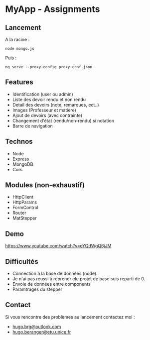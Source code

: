 # MyApp - Assignments

## Lancement
A la racine : <p>
```node mongo.js ``` <p>
Puis : <p>
```ng serve --proxy-config proxy.conf.json```

## Features
- Identification (user ou admin)
- Liste des devoir rendu et non rendu
- Detail des devoirs (note, remarques, ect..)
- Images (Professeur et matière)
- Ajout de devoirs (avec contrainte)
- Changement d'état (rendu/non-rendu) si notation
- Barre de navigation

## Technos
- Node
- Express
- MongoDB
- Cors

## Modules (non-exhaustif)
- HttpClient
- HttpParams
- FormControl
- Router
- MatStepper

## Demo
https://www.youtube.com/watch?v=eYQdWgQ6jJM

## Difficultés
- Connection à la base de données (node).
- Je n'ai pas réussi à reprendr ele projet de base suis reparti de 0.
- Envoie de données entre components
- Paramtrages du stepper

## Contact
Si vous rencontre des problèmes au lancement contactez moi : 
- hugo.brg@outlook.com
- hugo.beranger@etu.unice.fr

